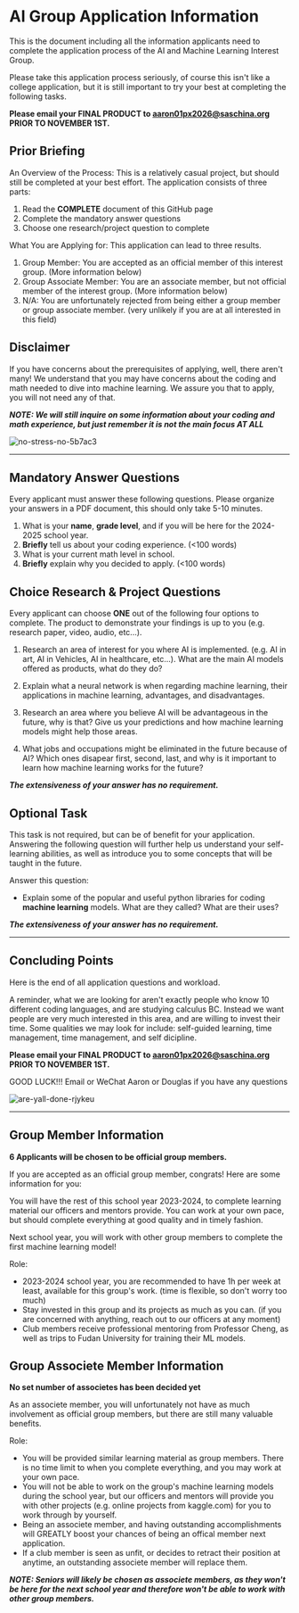 # AI Group Application Information
This is the document including all the information applicants need to complete the application process of the AI and Machine Learning Interest Group.

Please take this application process seriously, of course this isn't like a college application, but it is still important to try your best at completing the following tasks.

**Please email your FINAL PRODUCT to aaron01px2026@saschina.org PRIOR TO NOVEMBER 1ST.**

## Prior Briefing
An Overview of the Process: This is a relatively casual project, but should still be completed at your best effort. The application consists of three parts:
1. Read the **COMPLETE** document of this GitHub page
2. Complete the mandatory answer questions
3. Choose one research/project question to complete

What You are Applying for: This application can lead to three results.
1. Group Member: You are accepted as an official member of this interest group. (More information below)
2. Group Associate Member: You are an associate member, but not official member of the interest group. (More information below)
3. N/A: You are unfortunately rejected from being either a group member or group associate member. (very unlikely if you are at all interested in this field)

## Disclaimer
If you have concerns about the prerequisites of applying, well, there aren't many! We understand that you may have concerns about the coding and math needed to dive into machine learning. We assure you that to apply, you will not need any of that.

***NOTE: We will still inquire on some information about your coding and math experience, but just remember it is not the main focus AT ALL***

![no-stress-no-5b7ac3](https://github.com/AaronGWang/AI-ML-Application-Info/assets/145851064/04f5ef15-5f09-4b5e-b49d-cf4e7dd235e2)


----

## Mandatory Answer Questions
Every applicant must answer these following questions. Please organize your answers in a PDF document, this should only take 5-10 minutes.

1. What is your **name**, **grade level**, and if you will be here for the 2024-2025 school year.
2. **Briefly** tell us about your coding experience. (<100 words)
3. What is your current math level in school.
4. **Briefly** explain why you decided to apply. (<100 words)


## Choice Research & Project Questions
Every applicant can choose **ONE** out of the following four options to complete. The product to demonstrate your findings is up to you (e.g. research paper, video, audio, etc...).

1. Research an area of interest for you where AI is implemented. (e.g. AI in art, AI in Vehicles, AI in healthcare, etc...). What are the main AI models offered as products, what do they do?

2. Explain what a neural network is when regarding machine learning, their applications in machine learning, advantages, and disadvantages.

3. Research an area where you believe AI will be advantageous in the future, why is that? Give us your predictions and how machine learning models might help those areas.

4. What jobs and occupations might be eliminated in the future because of AI? Which ones disapear first, second, last, and why is it important to learn how machine learning works for the future?

***The extensiveness of your answer has no requirement.***


## Optional Task
This task is not required, but can be of benefit for your application. Answering the following question will further help us understand your self-learning abilities, as well as introduce you to some concepts that will be taught in the future. 

Answer this question:
- Explain some of the popular and useful python libraries for coding **machine learning** models. What are they called? What are their uses?

***The extensiveness of your answer has no requirement.***

----

## Concluding Points
Here is the end of all application questions and workload.

A reminder, what we are looking for aren't exactly people who know 10 different coding languages, and are studying calculus BC. Instead we want people are very much interested in this area, and are willing to invest their time. Some qualities we may look for include: self-guided learning, time management, time management, and self dicipline.

**Please email your FINAL PRODUCT to aaron01px2026@saschina.org PRIOR TO NOVEMBER 1ST.**

GOOD LUCK!!! Email or WeChat Aaron or Douglas if you have any questions

![are-yall-done-rjykeu](https://github.com/AaronGWang/AI-ML-Application-Info/assets/145851064/8a2c3beb-3fed-4926-8207-2efdb6c19db9)

----

## Group Member Information
**6 Applicants will be chosen to be official group members.**

If you are accepted as an official group member, congrats! Here are some information for you:

You will have the rest of this school year 2023-2024, to complete learning material our officers and mentors provide. You can work at your own pace, but should complete everything at good quality and in timely fashion.

Next school year, you will work with other group members to complete the first machine learning model!

Role:
- 2023-2024 school year, you are recommended to have 1h per week at least, available for this group's work. (time is flexible, so don't worry too much)
- Stay invested in this group and its projects as much as you can. (if you are concerned with anything, reach out to our officers at any moment)
- Club members receive professional mentoring from Professor Cheng, as well as trips to Fudan University for training their ML models.

## Group Associete Member Information
**No set number of associetes has been decided yet**

As an associete member, you will unfortunately not have as much involvement as official group members, but there are still many valuable benefits.

Role:
- You will be provided similar learning material as group members. There is no time limit to when you complete everything, and you may work at your own pace.
- You will not be able to work on the group's machine learning models during the school year, but our officers and mentors will provide you with other projects (e.g. online projects from kaggle.com) for you to work through by yourself.
- Being an associete member, and having outstanding accomplishments will GREATLY boost your chances of being an offical member next application.
- If a club member is seen as unfit, or decides to retract their position at anytime, an outstanding associete member will replace them.

***NOTE: Seniors will likely be chosen as associete members, as they won't be here for the next school year and therefore won't be able to work with other group members.***



